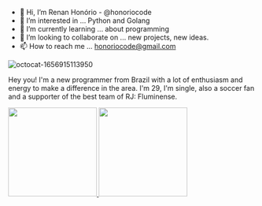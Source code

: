 - 👋 Hi, I’m Renan Honório - @honoriocode 
- 👀 I’m interested in ... Python and Golang
- 🌱 I’m currently learning ... about programming
- 💞️ I’m looking to collaborate on ... new projects, new ideas.
- 📫 How to reach me ... honoriocode@gmail.com


![octocat-1656915113950](https://user-images.githubusercontent.com/106161895/177092503-57ea051d-1331-4248-bdce-7f7f75b10dd6.png)

Hey you! I'm a new programmer from Brazil with a lot of enthusiasm and energy to make a difference in the area. I'm 29, I'm single, also a soccer fan and a 
supporter of the best team of RJ: Fluminense.

<div>
<a href="https://github.com/seu-usuário-aqui">
<img height="180em" src="https://github-readme-stats.vercel.app/api/top-langs/?username=honoriocode&layout=compact&langs_count=7&theme=dracula"/>
<img height="180em" src="https://github-readme-stats.vercel.app/api?username=honoriocode&show_icons=true&theme=dracula&include_all_commits=true&count_private=true"/>
</div>
